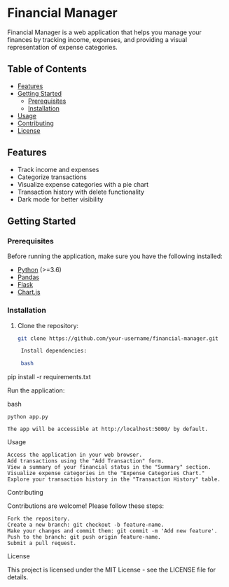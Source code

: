 # Financial Manager

Financial Manager is a web application that helps you manage your finances by tracking income, expenses, and providing a visual representation of expense categories.

## Table of Contents

- [Features](#features)
- [Getting Started](#getting-started)
  - [Prerequisites](#prerequisites)
  - [Installation](#installation)
- [Usage](#usage)
- [Contributing](#contributing)
- [License](#license)

## Features

- Track income and expenses
- Categorize transactions
- Visualize expense categories with a pie chart
- Transaction history with delete functionality
- Dark mode for better visibility

## Getting Started

### Prerequisites

Before running the application, make sure you have the following installed:

- [Python](https://www.python.org/) (>=3.6)
- [Pandas](https://pandas.pydata.org/)
- [Flask](https://flask.palletsprojects.com/)
- [Chart.js](https://www.chartjs.org/)

### Installation

1. Clone the repository:

   ```bash
   git clone https://github.com/your-username/financial-manager.git

    Install dependencies:

    bash

pip install -r requirements.txt

Run the application:

bash

    python app.py

    The app will be accessible at http://localhost:5000/ by default.

Usage

    Access the application in your web browser.
    Add transactions using the "Add Transaction" form.
    View a summary of your financial status in the "Summary" section.
    Visualize expense categories in the "Expense Categories Chart."
    Explore your transaction history in the "Transaction History" table.

Contributing

Contributions are welcome! Please follow these steps:

    Fork the repository.
    Create a new branch: git checkout -b feature-name.
    Make your changes and commit them: git commit -m 'Add new feature'.
    Push to the branch: git push origin feature-name.
    Submit a pull request.

License

This project is licensed under the MIT License - see the LICENSE file for details.



